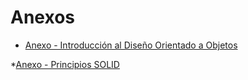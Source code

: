 # Anexos

* [Anexo - Introducción al Diseño Orientado a Objetos](introduccion.md)

*[Anexo - Principios SOLID]()

